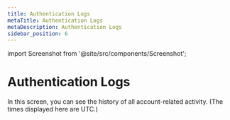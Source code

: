 ```yaml
---
title: Authentication Logs
metaTitle: Authentication Logs
metaDescription: Authentication Logs
sidebar_position: 6
---
```


import Screenshot from '@site/src/components/Screenshot';

# Authentication Logs

In this screen, you can see the history of all account-related activity. (The times displayed here are UTC.)

<Screenshot url='https://cdn.appcircle.io/docs/assets/image (23).png' />
